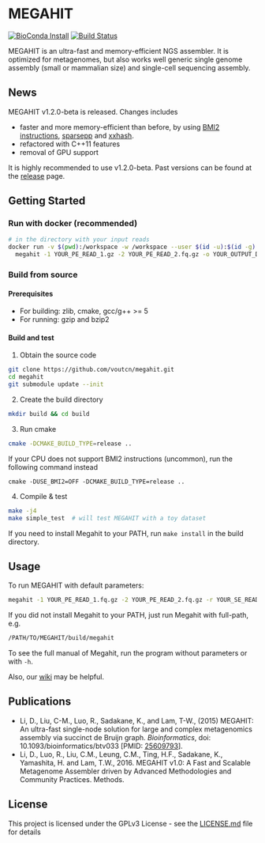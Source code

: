 # MEGAHIT
[![BioConda Install](https://img.shields.io/conda/dn/bioconda/megahit.svg?style=flag&label=BioConda%20install)](https://anaconda.org/bioconda/megahit)
[![Build Status](https://travis-ci.org/voutcn/megahit.svg?branch=master)](https://travis-ci.org/voutcn/megahit)

MEGAHIT is an ultra-fast and memory-efficient NGS assembler. It is optimized for metagenomes, but also works well generic single genome assembly (small or mammalian size) and single-cell sequencing assembly.

## News
MEGAHIT v1.2.0-beta is released. Changes includes
- faster and more memory-efficient than before, by using [BMI2 instructions](https://en.wikipedia.org/wiki/Bit_Manipulation_Instruction_Sets), [sparsepp](https://github.com/greg7mdp/sparsepp) and [xxhash](https://github.com/Cyan4973/xxHash).
- refactored with C++11 features
- removal of GPU support

It is highly recommended to use v1.2.0-beta. Past versions can be found at the [release](https://github.com/voutcn/megahit/releases) page.

## Getting Started

### Run with docker (recommended)
```bash
# in the directory with your input reads
docker run -v $(pwd):/workspace -w /workspace --user $(id -u):$(id -g) vout/megahit \
  megahit -1 YOUR_PE_READ_1.gz -2 YOUR_PE_READ_2.fq.gz -o YOUR_OUTPUT_DIR
```

### Build from source
#### Prerequisites
- For building: zlib, cmake, gcc/g++ >= 5
- For running: gzip and bzip2

#### Build and test

1. Obtain the source code
```bash
git clone https://github.com/voutcn/megahit.git
cd megahit
git submodule update --init
```

2. Create the build directory
```bash
mkdir build && cd build
```
3. Run cmake
```bash
cmake -DCMAKE_BUILD_TYPE=release ..
```
If your CPU does not support BMI2 instructions (uncommon), run the following command instead
```
cmake -DUSE_BMI2=OFF -DCMAKE_BUILD_TYPE=release ..
```
4. Compile & test
```bash
make -j4
make simple_test  # will test MEGAHIT with a toy dataset
```
If you need to install Megahit to your PATH, run `make install` in the build directory.

## Usage

To run MEGAHIT with default parameters:
```bash
megahit -1 YOUR_PE_READ_1.fq.gz -2 YOUR_PE_READ_2.fq.gz -r YOUR_SE_READ.fq.gz -o YOUR_OUTPUT_DIR
```

If you did not install Megahit to your PATH, just run Megahit with full-path, e.g.
```bash
/PATH/TO/MEGAHIT/build/megahit
```

To see the full manual of Megahit, run the program without parameters or with `-h`.

Also, our [wiki](https://github.com/voutcn/megahit/wiki) may be helpful.

## Publications
- Li, D., Liu, C-M., Luo, R., Sadakane, K., and Lam, T-W., (2015) MEGAHIT: An ultra-fast single-node solution for large and complex metagenomics assembly via succinct de Bruijn graph. *Bioinformatics*, doi: 10.1093/bioinformatics/btv033 [PMID: [25609793](http://www.ncbi.nlm.nih.gov/pubmed/25609793)].
- Li, D., Luo, R., Liu, C.M., Leung, C.M., Ting, H.F., Sadakane, K., Yamashita, H. and Lam, T.W., 2016. MEGAHIT v1.0: A Fast and Scalable Metagenome Assembler driven by Advanced Methodologies and Community Practices. Methods.

## License
This project is licensed under the GPLv3 License - see the [LICENSE.md](LICENSE.md) file for details
